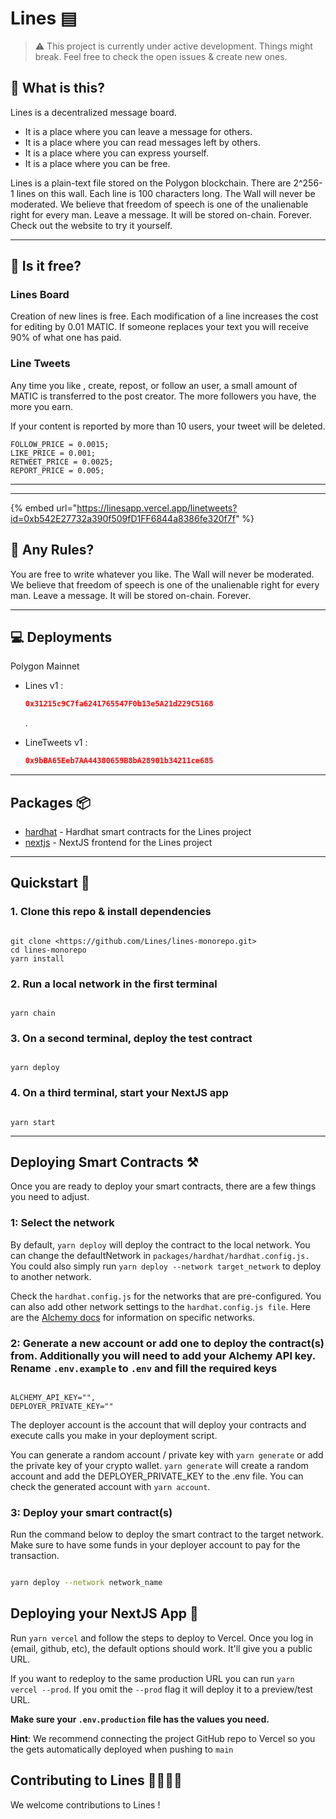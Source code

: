 # Lines ▤

> ⚠️ This project is currently under active development. Things might break. Feel free to check the open issues & create new ones.

## **🤔 What is this?**

Lines is a decentralized message board.

* It is a place where you can leave a message for others.
* It is a place where you can read messages left by others.
* It is a place where you can express yourself.
* It is a place where you can be free.

Lines is a plain-text file stored on the Polygon blockchain. There are 2^256-1 lines on this wall. Each line is 100 characters long. The Wall will never be moderated. We believe that freedom of speech is one of the unalienable right for every man. Leave a message. It will be stored on-chain. Forever. Check out the website to try it yourself.

***

## **👛 Is it free?**

### **Lines Board**

Creation of new lines is free. Each modification of a line increases the cost for editing by 0.01 MATIC. If someone replaces your text you will receive 90% of what one has paid.

### **Line Tweets**

Any time you like , create, repost, or follow an user, a small amount of MATIC is transferred to the  post creator. The more followers you have, the more you earn.

If your content is reported by more than 10 users, your tweet will be deleted.

```
FOLLOW_PRICE = 0.0015;
LIKE_PRICE = 0.001;
RETWEET_PRICE = 0.0025;
REPORT_PRICE = 0.005;
```

***

***

{% embed url="https://linesapp.vercel.app/linetweets?id=0xb542E27732a390f509fD1FF6844a8386fe320f7f" %}

## **📖 Any Rules?**

You are free to write whatever you like. The Wall will never be moderated. We believe that freedom of speech is one of the unalienable right for every man. Leave a message. It will be stored on-chain. Forever.

***

## **💻 Deployments**

Polygon Mainnet

*   Lines v1 :&#x20;

    ```json
    0x31215c9C7fa6241765547F0b13e5A21d229C5168
    ```

    .
*   LineTweets v1 :&#x20;

    ```json
    0x9bBA65Eeb7AA44380659B8bA28901b34211ce685
    ```

***

## **Packages 📦**

* [hardhat](packages/hardhat/) - Hardhat smart contracts for the Lines project
* [nextjs](packages/nextjs/) - NextJS frontend for the Lines project

***

## **Quickstart 🚀**

### 1. Clone this repo & install dependencies

```bin/bash

git clone <https://github.com/Lines/lines-monorepo.git>
cd lines-monorepo
yarn install

```

### 2. Run a local network in the first terminal

```bin/bash

yarn chain

```

### 3. On a second terminal, deploy the test contract

```bin/bash

yarn deploy

```

### 4. On a third terminal, start your NextJS app

```bin/bash

yarn start

```

***

&#x20;        &#x20;

## **Deploying Smart Contracts ⚒️**

Once you are ready to deploy your smart contracts, there are a few things you need to adjust.

### 1: Select the network

By default, `yarn deploy` will deploy the contract to the local network. You can change the defaultNetwork in `packages/hardhat/hardhat.config.js.` You could also simply run `yarn deploy --network target_network` to deploy to another network.

Check the `hardhat.config.js` for the networks that are pre-configured. You can also add other network settings to the `hardhat.config.js file`. Here are the [Alchemy docs](https://docs.alchemy.com/docs/how-to-add-alchemy-rpc-endpoints-to-metamask) for information on specific networks.

### 2: Generate a new account or add one to deploy the contract(s) from. Additionally you will need to add your Alchemy API key. Rename `.env.example` to `.env` and fill the required keys

```

ALCHEMY_API_KEY="",
DEPLOYER_PRIVATE_KEY=""

```

The deployer account is the account that will deploy your contracts and execute calls you make in your deployment script.

You can generate a random account / private key with `yarn generate` or add the private key of your crypto wallet. `yarn generate` will create a random account and add the DEPLOYER\_PRIVATE\_KEY to the .env file. You can check the generated account with `yarn account`.

### 3: Deploy your smart contract(s)

Run the command below to deploy the smart contract to the target network. Make sure to have some funds in your deployer account to pay for the transaction.

```bash

yarn deploy --network network_name

```

## **Deploying your NextJS App 📡**

Run `yarn vercel` and follow the steps to deploy to Vercel. Once you log in (email, github, etc), the default options should work. It'll give you a public URL.

If you want to redeploy to the same production URL you can run `yarn vercel --prod`. If you omit the `--prod` flag it will deploy it to a preview/test URL.

**Make sure your `.env.production` file has the values you need.**

**Hint**: We recommend connecting the project GitHub repo to Vercel so you the gets automatically deployed when pushing to `main`

## Contributing to Lines 👨‍👩‍👧‍👦

We welcome contributions to Lines !

